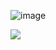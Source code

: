 ![image](https://github.com/MalkiMalov/Picture/blob/main/Malki%20Malov.png "Optional Title")

[![](https://img.shields.io/badge/linkedin-%230077B5.svg?style=for-the-badge&logo=linkedin)]([https://www.linkedin.com/in/zluvsand/](https://www.linkedin.com/in/malki-malov-1652b3197))
